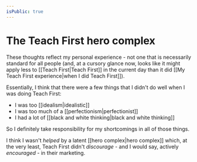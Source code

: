 ```yaml
---
isPublic: true
---
```


# The Teach First hero complex

These thoughts reflect my personal experience - not one that is necessarily standard for all people (and, at a cursory glance now, looks like it might apply less to [[Teach First|Teach First]] in the current day than it did [[My Teach First experience|when I did Teach First]]).

Essentially, I think that there were a few things that I didn't do well when I was doing Teach First:
- I was too [[idealism|idealistic]]
- I was too much of a [[perfectionism|perfectionist]]
- I had a lot of [[black and white thinking|black and white thinking]]

So I definitely take responsibility for my shortcomings in all of those things.

I think I wasn't *helped* by a latent [[hero complex|hero complex]] which, at the very least, Teach First didn't *discourage* - and I would say, actively *encouraged* - in their marketing.
